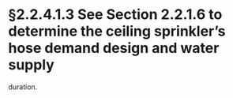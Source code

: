 # §2.2.4.1.3 See Section 2.2.1.6 to determine the ceiling sprinkler’s hose demand design and water supply



duration.